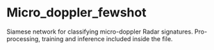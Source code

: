# Micro_doppler_fewshot

Siamese network for classifying micro-doppler Radar signatures.
Pro-processing, training and inference included inside the file.
